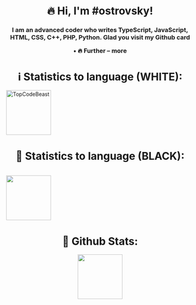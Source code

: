 <html>
	<p align="center">
		<h1 align="center">🔥 Hi, I'm #ostrovsky!</h1>
		<h3 align="center">I am an advanced coder who writes TypeScript, JavaScript, HTML, CSS, C++, PHP, Python. Glad you visit my Github card</i><br>
    </p>
 • <a align="center"><b>🔥 Further</b></a><text> – more</text>
<h1 align="center">ℹ️ Statistics to language (WHITE):</h1>
<img height="120em" align="center" src="https://github-readme-stats.vercel.app/api/top-langs/?username=ostronix&layout=compact" alt="TopCodeBeast" align="center"/>
<h1 align="center"> 🛒 Statistics to language (BLACK):</h1>
<br><img align="center" height="120em" src="https://github-readme-stats.vercel.app/api/top-langs/?username=ostronix&theme=highcontrast&layout=compact" />
<h1 align="center"><b>🎩 Github Stats:</b></h1>
	<p align="center" height="120em">
  <img align="center" height="120em" src="https://github-readme-stats.vercel.app/api?username=ostronix&show_icons=true&theme=highcontrast" /><br>
</html>
